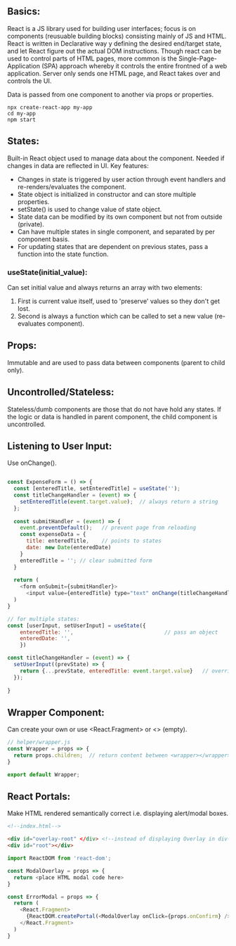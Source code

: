 ## Basics:
React is a JS library used for building user interfaces; focus is on components (reusuable building blocks) consisting mainly of JS and HTML. React is written in Declarative way y defining the desired end/target state, and let React figure out the actual DOM instructions. Though react can be used to control parts of HTML pages, more common is the Single-Page-Application (SPA) approach whereby it controls the entire frontned of a web application. Server only sends one HTML page, and React takes over and controls the UI.

Data is passed from one component to another via props or properties. 

```
npx create-react-app my-app
cd my-app
npm start
```

## States:
Built-in React object used to manage data about the component. Needed if changes in data are reflected in UI. Key features:
- Changes in state is triggered by user action through event handlers and re-renders/evaluates the component.
- State object is initialized in constructor and can store multiple properties.
- setState() is used to change value of state object.
- State data can be modified by its own component but not from outside (private).
- Can have multiple states in single component, and separated by per component basis.
- For updating states that are dependent on previous states, pass a function into the state function.

### useState(initial_value):
Can set initial value and always returns an array with two elements:
1) First is current value itself, used to 'preserve' values so they don't get lost.
2) Second is always a function which can be called to set a new value (re-evaluates component).

## Props:
Immutable and are used to pass data between components (parent to child only). 


## Uncontrolled/Stateless:
Stateless/dumb components are those that do not have hold any states.
If the logic or data is handled in parent component, the child component is uncontrolled.

## Listening to User Input:
Use onChange().
```javascript

const ExpenseForm = () => {
  const [enteredTitle, setEnteredTitle] = useState('');
  const titleChangeHandler = (event) => {
    setEnteredTitle(event.target.value);  // always return a string
  };
  
  const submitHandler = (event) => {
    event.preventDefault();   // prevent page from reloading
    const expenseData = {
      title: enteredTitle,    // points to states
      date: new Date(enteredDate)
    }
    enteredTitle = ''; // clear submitted form
  }
  
  return (
    <form onSubmit={submitHandler}>
      <input value={enteredTitle} type="text" onChange(titleChangeHandler) /> // value allows two-way binding
  )
}

// for multiple states:
const [userInput, setUserInput] = useState({
    enteredTitle: '',                             // pass an object
    enteredDate: '',
    }) 

const titleChangeHandler = (event) => {
  setUserInput((prevState) => {
    return {...prevState, enteredTitle: event.target.value}   // overrides title and ensures others are not thrown away
  });
  
}
```
## Wrapper Component:
Can create your own or use <React.Fragment> or <> (empty).
```javascript
// helper/wrapper.js
const Wrapper = props => {
  return props.children;  // return content between <wrapper></wrapper>
}

export default Wrapper;
```

## React Portals:
Make HTML rendered semantically correct i.e. displaying alert/modal boxes.
```html
<!--index.html-->

<div id="overlay-root" </div> <!--instead of displaying Overlay in div-root-->
<div id="root"></div>
```
```javascript
import ReactDOM from 'react-dom';

const ModalOverlay = props => {
  return <place HTML modal code here>
}

const ErrorModal = props => {
  return (
    <React.Fragment>
      {ReactDOM.createPortal(<ModalOverlay onClick={props.onConfirm} />), document.getElementById('overlay-root'))}
    </React.Fragment>
  )
} 
```
